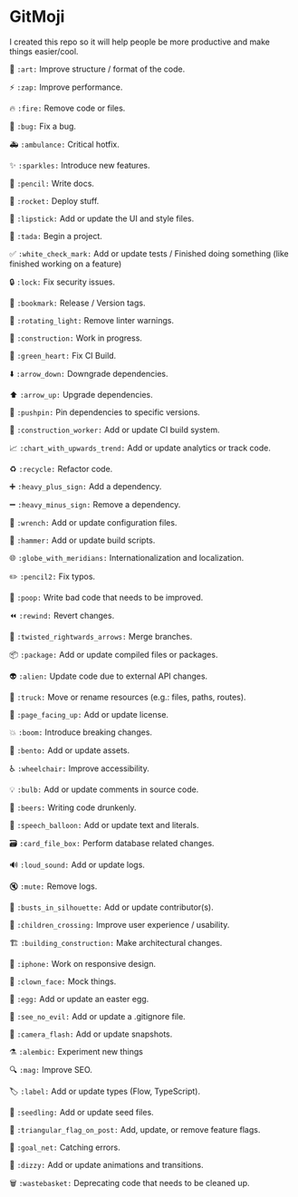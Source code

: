 # GitMoji

I created this repo so it will help people be more productive and make things easier/cool. 

🎨
`:art:`
Improve structure / format of the code.

⚡️
`:zap:`
Improve performance.

🔥
`:fire:`
Remove code or files.

🐛
`:bug:`
Fix a bug.

🚑
`:ambulance:`
Critical hotfix.

✨
`:sparkles:`
Introduce new features.

📝
`:pencil:`
Write docs.

🚀
`:rocket:`
Deploy stuff.

💄
`:lipstick:`
Add or update the UI and style files.

🎉
`:tada:`
Begin a project.

✅
`:white_check_mark:`
Add or update tests / Finished doing something (like finished working on a feature)

🔒
`:lock:`
Fix security issues.

🔖
`:bookmark:`
Release / Version tags.

🚨
`:rotating_light:`
Remove linter warnings.

🚧
`:construction:`
Work in progress.

💚
`:green_heart:`
Fix CI Build.

⬇️
`:arrow_down:`
Downgrade dependencies.

⬆️
`:arrow_up:`
Upgrade dependencies.

📌
`:pushpin:`
Pin dependencies to specific versions.

👷
`:construction_worker:`
Add or update CI build system.

📈
`:chart_with_upwards_trend:`
Add or update analytics or track code.

♻️
`:recycle:`
Refactor code.

➕
`:heavy_plus_sign:`
Add a dependency.

➖
`:heavy_minus_sign:`
Remove a dependency.

🔧
`:wrench:`
Add or update configuration files.

🔨
`:hammer:`
Add or update build scripts.

🌐
`:globe_with_meridians:`
Internationalization and localization.

✏️
`:pencil2:`
Fix typos.

💩
`:poop:`
Write bad code that needs to be improved.

⏪
`:rewind:`
Revert changes.

🔀
`:twisted_rightwards_arrows:`
Merge branches.

📦
`:package:`
Add or update compiled files or packages.

👽
`:alien:`
Update code due to external API changes.

🚚
`:truck:`
Move or rename resources (e.g.: files, paths, routes).

📄
`:page_facing_up:`
Add or update license.

💥
`:boom:`
Introduce breaking changes.

🍱
`:bento:`
Add or update assets.

♿️
`:wheelchair:`
Improve accessibility.

💡
`:bulb:`
Add or update comments in source code.

🍻
`:beers:`
Writing code drunkenly.

💬
`:speech_balloon:`
Add or update text and literals.

🗃
`:card_file_box:`
Perform database related changes.

🔊
`:loud_sound:`
Add or update logs.

🔇
`:mute:`
Remove logs.

👥
`:busts_in_silhouette:`
Add or update contributor(s).

🚸
`:children_crossing:`
Improve user experience / usability.

🏗
`:building_construction:`
Make architectural changes.

📱
`:iphone:`
Work on responsive design.

🤡
`:clown_face:`
Mock things.

🥚
`:egg:`
Add or update an easter egg.

🙈
`:see_no_evil:`
Add or update a .gitignore file.

📸
`:camera_flash:`
Add or update snapshots.

⚗
`:alembic:`
Experiment new things

🔍
`:mag:`
Improve SEO.

🏷️
`:label:`
Add or update types (Flow, TypeScript).

🌱
`:seedling:`
Add or update seed files.

🚩
`:triangular_flag_on_post:`
Add, update, or remove feature flags.

🥅
`:goal_net:`
Catching errors.

💫
`:dizzy:`
Add or update animations and transitions.

🗑
`:wastebasket:`
Deprecating code that needs to be cleaned up.
